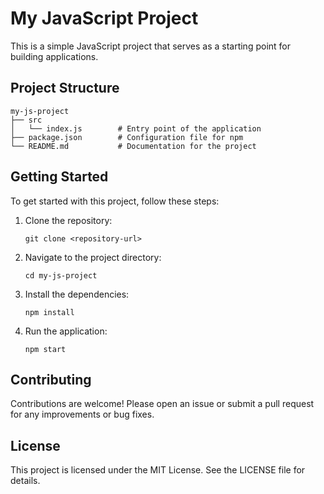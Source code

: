 # My JavaScript Project

This is a simple JavaScript project that serves as a starting point for building applications.

## Project Structure

```
my-js-project
├── src
│   └── index.js        # Entry point of the application
├── package.json        # Configuration file for npm
└── README.md           # Documentation for the project
```

## Getting Started

To get started with this project, follow these steps:

1. Clone the repository:
   ```
   git clone <repository-url>
   ```

2. Navigate to the project directory:
   ```
   cd my-js-project
   ```

3. Install the dependencies:
   ```
   npm install
   ```

4. Run the application:
   ```
   npm start
   ```

## Contributing

Contributions are welcome! Please open an issue or submit a pull request for any improvements or bug fixes.

## License

This project is licensed under the MIT License. See the LICENSE file for details.